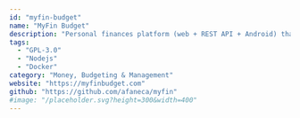 ```yaml
---
id: "myfin-budget"
name: "MyFin Budget"
description: "Personal finances platform (web + REST API + Android) that'll help you budget, keep track of your income/spending and forecast your financial future."
tags:
  - "GPL-3.0"
  - "Nodejs"
  - "Docker"
category: "Money, Budgeting & Management"
website: "https://myfinbudget.com"
github: "https://github.com/afaneca/myfin"
#image: "/placeholder.svg?height=300&width=400"
---
```


